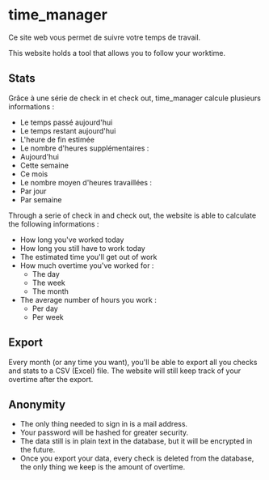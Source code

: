 time_manager
============

Ce site web vous permet de suivre votre temps de travail.

This website holds a tool that allows you to follow your worktime. 

Stats
-----

Grâce à une série de check in et check out, time_manager calcule plusieurs informations : 
* Le temps passé aujourd'hui
* Le temps restant aujourd'hui
* L'heure de fin estimée
* Le nombre d'heures supplémentaires :
 * Aujourd'hui
 * Cette semaine
 * Ce mois
* Le nombre moyen d'heures travaillées :
 *  Par jour
 *  Par semaine

Through a serie of check in and check out, the website is able to calculate the following informations : 
* How long you've worked today 
* How long you still have to work today 
* The estimated time you'll get out of work 
* How much overtime you've worked for :
  * The day
  * The week
  * The month
* The average number of hours you work :
  * Per day 
  * Per week

Export
------

Every month (or any time you want), you'll be able to export all you checks and stats to a CSV (Excel) file. The website will still keep track of your overtime after the export.

Anonymity
---------

* The only thing needed to sign in is a mail address. 
* Your password will be hashed for greater security. 
* The data still is in plain text in the database, but it will be encrypted in the future. 
* Once you export your data, every check is deleted from the database, the only thing we keep is the amount of overtime.

